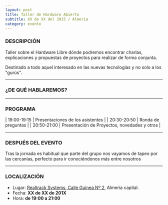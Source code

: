 ```yaml
---
layout: post
title: Taller de Hardware Abierto
subtitle: XX de XX del 2015 / Almería
category: evento
---
```


### DESCRIPCIÓN

Taller sobre el Hardware Libre dónde podremos encontrar charlas, explicaciones
y propuestas de proyectos para realizar de forma conjunta.

Destinado a todo aquel interesado en las nuevas tecnologías y no solo a los
"gurús".

---


### ¿DE QUÉ HABLAREMOS?



---

### PROGRAMA

| 19:00-19:15   | Presentaciones de los asistentes  |
| 20:30-20:50 	| Ronda de preguntas |
| 20:50-21:00 	| Presentación de Proyectos, novedades y otros |

---

### DESPUÉS DEL EVENTO

Tras la jornada es habitual que parte del grupo nos vayamos de tapeo por las cercanías, perfecto para ir conociéndonos más entre nosotros

---

### LOCALIZACIÓN

* Lugar: [Realtrack Systems, Calle Guinea Nº 2][1], Almería capital.
* Fecha: **XX de XX de 201X**
* Hora: **de 19:00 a 21:00**


[1]: http://bit.ly/RealTrackSystems